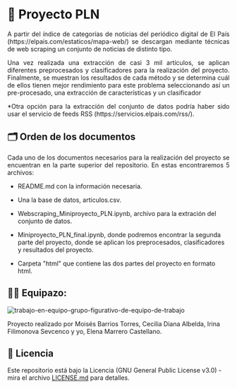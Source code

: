  
# 🏅 Proyecto PLN

<p align="justify">A partir del índice de categorías de noticias del periódico digital de El País (https://elpais.com/estaticos/mapa-web/) se descargan mediante técnicas de web scraping un conjunto de noticias de distinto tipo.</p>

<p align="justify">Una vez realizada una extracción de casi 3 mil artículos, se aplican diferentes preprocesados y clasificadores para la realización del proyecto. Finalmente, se muestran los resultados de cada método y se determina cuál de ellos tienen mejor rendimiento para este problema seleccionando así un pre-procesado, una extracción de características y un clasificador</p>


<p align="justify">*Otra opción para la extracción del conjunto de datos podría haber sido usar el servicio de feeds RSS (https://servicios.elpais.com/rss/).</p>

## 🗂 Orden de los documentos

<p align="justify">Cada uno de los documentos necesarios para la realización del proyecto se encuentran en la parte superior del repositorio. En estas encontraremos 5 archivos:

- README.md con la información necesaria.

- Una la base de datos, articulos.csv.

- Webscraping_Miniproyecto_PLN.ipynb, archivo para la extración del conjunto de datos.

- Miniproyecto_PLN_final.ipynb, donde podremos encontrar la segunda parte del proyecto, donde se aplican los preprocesados, clasificadores y resultados del proyecto.

- Carpeta "html" que contiene las dos partes del proyecto en formato html.


## 👫👭 Equipazo:

![trabajo-en-equipo-grupo-figurativo-de-equipo-de-trabajo](https://user-images.githubusercontent.com/98991004/200295122-6048a7dd-3013-4ff9-92e9-75726e0e2d80.jpg)

Proyecto realizado por Moisés Barrios Torres, Cecilia Diana Albelda, Irina Filimonova Sevcenco y yo, Elena Marrero Castellano.

## 📄 Licencia 

Este repositorio está bajo la Licencia (GNU General Public License v3.0) - mira el archivo [LICENSE.md](LICENSE.md) para detalles.
